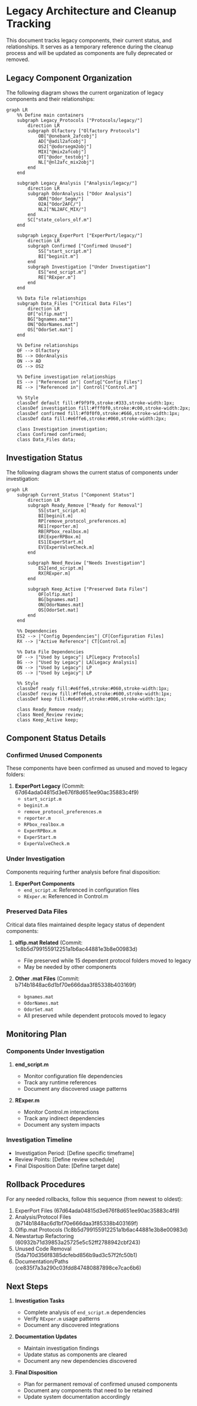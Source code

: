 # Legacy Architecture and Cleanup Tracking

This document tracks legacy components, their current status, and relationships. It serves as a temporary reference during the cleanup process and will be updated as components are fully deprecated or removed.

## Legacy Component Organization

The following diagram shows the current organization of legacy components and their relationships:

```mermaid
graph LR
    %% Define main containers
    subgraph Legacy_Protocols ["Protocols/legacy/"]
        direction LR
        subgraph Olfactory ["Olfactory Protocols"]
            OB["@onebank_2afcobj"]
            AD["@adil2afcobj"]
            OS2["@odorsegm2obj"]
            MIX["@mix2afcobj"]
            OT["@odor_testobj"]
            NL["@nl2afc_mix2obj"]
        end
    end

    subgraph Legacy_Analysis ["Analysis/legacy/"]
        direction LR
        subgraph OdorAnalysis ["Odor Analysis"]
            ODR["Odor_Segm/"]
            O2A["Odor2AFC/"]
            NL2["NL2AFC_MIX/"]
        end
        SC["state_colors_olf.m"]
    end

    subgraph Legacy_ExperPort ["ExperPort/legacy/"]
        direction LR
        subgraph Confirmed ["Confirmed Unused"]
            SS["start_script.m"]
            BI["beginit.m"]
        end
        subgraph Investigation ["Under Investigation"]
            ES["end_script.m"]
            RE["RExper.m"]
        end
    end

    %% Data file relationships
    subgraph Data_Files ["Critical Data Files"]
        direction LR
        OF["olfip.mat"]
        BG["bgnames.mat"]
        ON["OdorNames.mat"]
        OS["OdorSet.mat"]
    end

    %% Define relationships
    OF --> Olfactory
    BG --> OdorAnalysis
    ON --> AD
    OS --> OS2

    %% Define investigation relationships
    ES --> |"Referenced in"| Config["Config Files"]
    RE --> |"Referenced in"| Control["Control.m"]

    %% Style
    classDef default fill:#f9f9f9,stroke:#333,stroke-width:1px;
    classDef investigation fill:#fff0f0,stroke:#c00,stroke-width:2px;
    classDef confirmed fill:#f0f0f0,stroke:#666,stroke-width:1px;
    classDef data fill:#e6ffe6,stroke:#060,stroke-width:2px;
    
    class Investigation investigation;
    class Confirmed confirmed;
    class Data_Files data;
```

## Investigation Status

The following diagram shows the current status of components under investigation:

```mermaid
graph LR
    subgraph Current_Status ["Component Status"]
        direction LR
        subgraph Ready_Remove ["Ready for Removal"]
            SS[start_script.m]
            BI[beginit.m]
            RP[remove_protocol_preferences.m]
            RE1[reporter.m]
            RB[RPbox_realbox.m]
            ER[ExperRPBox.m]
            ES1[ExperStart.m]
            EV[ExperValveCheck.m]
        end

        subgraph Need_Review ["Needs Investigation"]
            ES2[end_script.m]
            RX[RExper.m]
        end

        subgraph Keep_Active ["Preserved Data Files"]
            OF[olfip.mat]
            BG[bgnames.mat]
            ON[OdorNames.mat]
            OS[OdorSet.mat]
        end
    end

    %% Dependencies
    ES2 --> |"Config Dependencies"| CF[Configuration Files]
    RX --> |"Active Reference"| CT[Control.m]
    
    %% Data File Dependencies
    OF --> |"Used by Legacy"| LP[Legacy Protocols]
    BG --> |"Used by Legacy"| LA[Legacy Analysis]
    ON --> |"Used by Legacy"| LP
    OS --> |"Used by Legacy"| LP

    %% Style
    classDef ready fill:#e6ffe6,stroke:#060,stroke-width:1px;
    classDef review fill:#ffe6e6,stroke:#600,stroke-width:1px;
    classDef keep fill:#e6e6ff,stroke:#006,stroke-width:1px;
    
    class Ready_Remove ready;
    class Need_Review review;
    class Keep_Active keep;
```

## Component Status Details

### Confirmed Unused Components

These components have been confirmed as unused and moved to legacy folders:

1. **ExperPort Legacy** (Commit: 67d64ada04815d3e676f8d651ee90ac35883c4f9)
   - `start_script.m`
   - `beginit.m`
   - `remove_protocol_preferences.m`
   - `reporter.m`
   - `RPbox_realbox.m`
   - `ExperRPBox.m`
   - `ExperStart.m`
   - `ExperValveCheck.m`

### Under Investigation

Components requiring further analysis before final disposition:

1. **ExperPort Components**
   - `end_script.m`: Referenced in configuration files
   - `RExper.m`: Referenced in Control.m

### Preserved Data Files

Critical data files maintained despite legacy status of dependent components:

1. **olfip.mat Related** (Commit: 1c8b5d799155912251a1b6ac44881e3b8e00983d)
   - File preserved while 15 dependent protocol folders moved to legacy
   - May be needed by other components

2. **Other .mat Files** (Commit: b714b1848ac6d1bf70e666daa3f85338b403169f)
   - `bgnames.mat`
   - `OdorNames.mat`
   - `OdorSet.mat`
   - All preserved while dependent protocols moved to legacy

## Monitoring Plan

### Components Under Investigation

1. **end_script.m**
   - Monitor configuration file dependencies
   - Track any runtime references
   - Document any discovered usage patterns

2. **RExper.m**
   - Monitor Control.m interactions
   - Track any indirect dependencies
   - Document any system impacts

### Investigation Timeline

- Investigation Period: [Define specific timeframe]
- Review Points: [Define review schedule]
- Final Disposition Date: [Define target date]

## Rollback Procedures

For any needed rollbacks, follow this sequence (from newest to oldest):

1. ExperPort Files (67d64ada04815d3e676f8d651ee90ac35883c4f9)
2. Analysis/Protocol Files (b714b1848ac6d1bf70e666daa3f85338b403169f)
3. Olfip.mat Protocols (1c8b5d799155912251a1b6ac44881e3b8e00983d)
4. Newstartup Refactoring (60932b71d39853a25725e5c52ff2788942cbf243)
5. Unused Code Removal (5da710d356f8385dcfebd856b9ad3c57f2fc50b1)
6. Documentation/Paths (ce835f7a3a290c03fdd847480887898ce7cac6b6)

## Next Steps

1. **Investigation Tasks**
   - Complete analysis of `end_script.m` dependencies
   - Verify `RExper.m` usage patterns
   - Document any discovered integrations

2. **Documentation Updates**
   - Maintain investigation findings
   - Update status as components are cleared
   - Document any new dependencies discovered

3. **Final Disposition**
   - Plan for permanent removal of confirmed unused components
   - Document any components that need to be retained
   - Update system documentation accordingly
